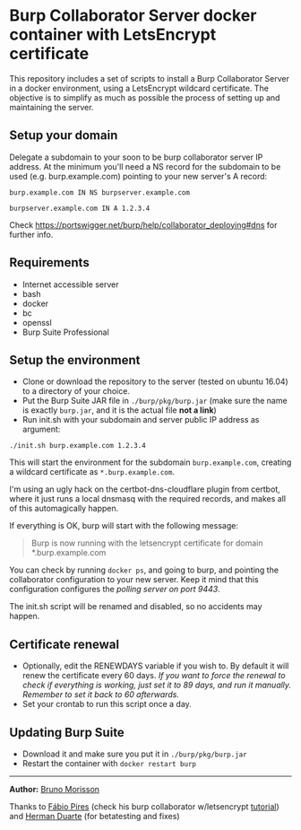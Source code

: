 # Burp Collaborator Server docker container with LetsEncrypt certificate

This repository includes a set of scripts to install a Burp Collaborator Server in a docker environment, using a LetsEncrypt wildcard certificate.
The objective is to simplify as much as possible the process of setting up and maintaining the server.

## Setup your domain

Delegate a subdomain to your soon to be burp collaborator server IP address. At the minimum you'll need a NS record for the subdomain to be used (e.g. burp.example.com) pointing to your new server's A record:

```burp.example.com IN NS burpserver.example.com```

```burpserver.example.com IN A 1.2.3.4```

Check https://portswigger.net/burp/help/collaborator_deploying#dns for further info.

## Requirements

* Internet accessible server 
* bash
* docker
* bc 
* openssl
* Burp Suite Professional

## Setup the environment 

* Clone or download the repository to the server (tested on ubuntu 16.04) to a directory of your choice.
* Put the Burp Suite JAR file in ```./burp/pkg/burp.jar``` (make sure the name is exactly ```burp.jar```, and it is the actual file **not a link**)
* Run init.sh with your subdomain and server public IP address as argument:

```./init.sh burp.example.com 1.2.3.4```

This will start the environment for the subdomain ```burp.example.com```, creating a wildcard certificate as ```*.burp.example.com```.

I'm using an ugly hack on the certbot-dns-cloudflare plugin from certbot, where it just runs a local dnsmasq with the required records, and makes
all of this automagically happen.

If everything is OK, burp will start with the following message:

> Burp is now running with the letsencrypt certificate for domain *.burp.example.com

You can check by running ```docker ps```, and going to burp, and pointing the collaborator configuration to your new server. 
Keep it mind that this configuration configures the *polling server on port 9443*.

The init.sh script will be renamed and disabled, so no accidents may happen.

## Certificate renewal

* Optionally, edit the RENEWDAYS variable if you wish to. By default it will renew the certificate every 60 days. *If you want to force the renewal to check if everything is working, just set it to 89 days, and run it manually. Remember to set it back to 60 afterwards.*
* Set your crontab to run this script once a day.

## Updating Burp Suite

* Download it and make sure you put it in ```./burp/pkg/burp.jar```
* Restart the container with ```docker restart burp```  

---
**Author:** [Bruno Morisson](https://twitter.com/morisson)

Thanks to [Fábio Pires](https://twitter.com/fabiopirespt) (check his burp collaborator w/letsencrypt [tutorial](https://blog.fabiopires.pt/running-your-instance-of-burp-collaborator-server/)) and [Herman Duarte](https://twitter.com/hdontwit) (for betatesting and fixes)


